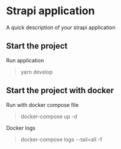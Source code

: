 # Strapi application

A quick description of your strapi application

## Start the project

Run application
> yarn develop

## Start the project with docker

Run with docker compose file
> docker-compose up -d

Docker logs
> docker-compose logs --tail=all -f
